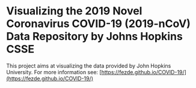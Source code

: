 # Visualizing the 2019 Novel Coronavirus COVID-19 (2019-nCoV) Data Repository by Johns Hopkins CSSE

This project aims at visualizing the data provided by John Hopkins University. For more information see: [https://fezde.github.io/COVID-19/](https://fezde.github.io/COVID-19/)
